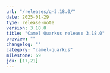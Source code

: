 ```yaml
---
url: "/releases/q-3.18.0/"
date: 2025-01-29
type: release-note
version: 3.18.0
title: "Camel Quarkus release 3.18.0"
preview: ""
changelog: ""
category: "camel-quarkus"
milestone: 69
jdk: [17,21]
---
```

